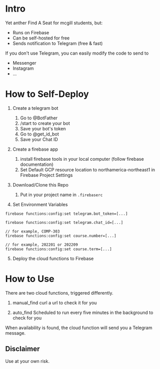 # Intro

Yet anther Find A Seat for mcgill students, but:

- Runs on Firebase
- Can be self-hosted for free
- Sends notification to Telegram (free & fast)

If you don't use Telegram, you can easily modify the code to send to

- Messenger
- Instagram
- ...

# How to Self-Deploy

1. Create a telegram bot

   1. Go to @BotFather
   2. /start to create your bot
   3. Save your bot's token
   4. Go to @get_id_bot
   5. Save your Chat ID

2. Create a firebase app
   1. install firebase tools in your local computer (follow firebase documentation)
   2. Set Default GCP resource location to northamerica-northeast1 in Firebase Project Settings
3. Download/Clone this Repo

   1. Put in your project name in `.firebaserc`

4. Set Environment Variables

```
firebase functions:config:set telegram.bot_token=[...]

firebase functions:config:set telegram.chat_id=[...]

// for example, COMP-303
firebase functions:config:set course.number=[...]

// for example, 202201 or 202209
firebase functions:config:set course.term=[...]
```

5. Deploy the cloud functions to Firebase

# How to Use

There are two cloud functions, triggered differently.

1. manual_find
   curl a url to check it for you

2. auto_find
   Scheduled to run every five minutes in the background to check for you

When availability is found, the cloud function will send you a Telegram message.

## Disclaimer

Use at your own risk.
